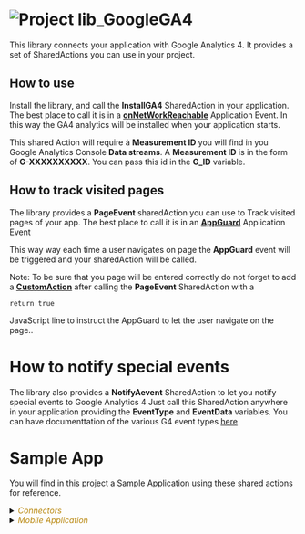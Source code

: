 
# ![](https://github.com/convertigo/convertigo/blob/develop/engine/src/com/twinsoft/convertigo/beans/core/images/project_color_16x16.png?raw=true "Project") lib_GoogleGA4

This library connects your application with Google Analytics 4. It provides a set of SharedActions you can use in your project.

## How to use

Install the library, and call the **InstallGA4** SharedAction in your application. The best place to call it is in a **[onNetWorkReachable](https://doc.convertigo.com/documentation/latest/reference-manual/convertigo-objects/mobile-application/components/control-components/appevent/)** Application Event. In this way the GA4 analytics will be installed when your application starts.

This shared Action will require à **Measurement ID** you will find in you Google Analytics Console **Data streams**. A **Measurement ID** is in the form of **G-XXXXXXXXXX**. You can pass this id in the **G_ID** variable.

## How to track visited pages

The library provides a **PageEvent** sharedAction you can use to Track visited pages of your app. The best place to call it is in an **[AppGuard](https://doc.convertigo.com/documentation/latest/reference-manual/convertigo-objects/mobile-application/ngx-components/control-components/appguard/)** Application Event

This way way each time a user navigates on page the **AppGuard** event will be triggered and your sharedAction will be called. 

Note:  To be sure that you page will be entered correctly do not forget to add a **[CustomAction](https://doc.convertigo.com/documentation/latest/reference-manual/convertigo-objects/mobile-application/components/action-components/customaction/)** after calling the **PageEvent** SharedAction with a 

`return true`

JavaScript line to instruct the AppGuard to let the user navigate on the page.. 

# How to notify special events

The library also provides a **NotifyAevent** SharedAction to let you notify special events to Google Analytics 4  Just call this SharedAction anywhere in your application providing the **EventType** and **EventData** variables. You can have documenttation of the various G4 event types [here](https://developers.google.com/analytics/devguides/collection/ga4/reference/events?client_type=gtag) 

# Sample App

You will find in this project a Sample Application using these shared actions for reference.


<details><summary><span style="color:DarkGoldenRod"><i>Connectors</i></span></summary><blockquote><p>


## ![](https://github.com/convertigo/convertigo/blob/develop/engine/src/com/twinsoft/convertigo/beans/connectors/images/sqlconnector_color_16x16.png?raw=true "SqlConnector") void

void connector, replace or don't use it

<details><summary><span style="color:DarkGoldenRod"><i>Transactions</i></span></summary><blockquote><p>


### ![](https://github.com/convertigo/convertigo/blob/develop/engine/src/com/twinsoft/convertigo/beans/transactions/images/sqltransaction_color_16x16.png?raw=true "SqlTransaction") void

does nothing
</p></blockquote></details>
</p></blockquote></details>

<details><summary><span style="color:DarkGoldenRod"><i>Mobile Application</i></span></summary><blockquote><p>


## ![](https://github.com/convertigo/convertigo/blob/develop/engine/src/com/twinsoft/convertigo/beans/core/images/mobileapplication_color_16x16.png?raw=true "MobileApplication") Application

Describes the mobile application global properties

<details><summary><span style="color:DarkGoldenRod"><i>Pages</i></span></summary><blockquote><p>


<details><summary><b>Page</b> : My First Page as root page</summary><blockquote><p>


### ![](https://github.com/convertigo/convertigo/blob/develop/engine/src/com/twinsoft/convertigo/beans/ngx/components/images/pagecomponent_color_16x16.png?raw=true "PageComponent") Page

My First Page as root page
</p></blockquote></details>

<details><summary><b>Page1</b> : My First Page as root page</summary><blockquote><p>


### ![](https://github.com/convertigo/convertigo/blob/develop/engine/src/com/twinsoft/convertigo/beans/ngx/components/images/pagecomponent_color_16x16.png?raw=true "PageComponent") Page1

My First Page as root page
</p></blockquote></details>

<details><summary><b>Page2</b> : My First Page as root page</summary><blockquote><p>


### ![](https://github.com/convertigo/convertigo/blob/develop/engine/src/com/twinsoft/convertigo/beans/ngx/components/images/pagecomponent_color_16x16.png?raw=true "PageComponent") Page2

My First Page as root page
</p></blockquote></details>
</p></blockquote></details>

<details><summary><span style="color:DarkGoldenRod"><i>Shared Actions</i></span></summary><blockquote><p>


<details><summary><b>InstallGA4</b> : Installs the Google analytics client side</summary><blockquote><p>


### ![](https://github.com/convertigo/convertigo/blob/develop/engine/src/com/twinsoft/convertigo/beans/ngx/components/images/uiactionstack_color_16x16.png?raw=true "UIActionStack") InstallGA4

Installs the Google analytics client side. Must be called when the app Starts.


<span style="color:DarkGoldenRod">Variables</span>

<table>
<tr>
<th>
name
</th>
<th>
comment
</th>
</tr>
<tr>
<td>
<img src="https://github.com/convertigo/convertigo/blob/develop/engine/src/com/twinsoft/convertigo/beans/ngx/components/images/uistackvariable_16x16.png?raw=true "  alt="UIStackVariable" >&nbsp;G_ID
</td>
<td>
The MeasurementID found in GA4 console in the form of G-XXXXXXXXXX
</td>
</tr>
</table>

</p></blockquote></details>

<details><summary><b>NotifyEvent</b> : Call this when you want to notify a special event</summary><blockquote><p>


### ![](https://github.com/convertigo/convertigo/blob/develop/engine/src/com/twinsoft/convertigo/beans/ngx/components/images/uiactionstack_color_16x16.png?raw=true "UIActionStack") NotifyEvent

Call this when you want to notify a special event

<span style="color:DarkGoldenRod">Variables</span>

<table>
<tr>
<th>
name
</th>
<th>
comment
</th>
</tr>
<tr>
<td>
<img src="https://github.com/convertigo/convertigo/blob/develop/engine/src/com/twinsoft/convertigo/beans/ngx/components/images/uistackvariable_16x16.png?raw=true "  alt="UIStackVariable" >&nbsp;EventData
</td>
<td>
The event data see https://developers.google.com/analytics/devguides/collection/ga4/reference/events?client_type=gtag the data needed for each EventTypes. Data has to be JSON.
</td>
</tr>
<tr>
<td>
<img src="https://github.com/convertigo/convertigo/blob/develop/engine/src/com/twinsoft/convertigo/beans/ngx/components/images/uistackvariable_16x16.png?raw=true "  alt="UIStackVariable" >&nbsp;EventName
</td>
<td>
The Event Name see https://developers.google.com/analytics/devguides/collection/ga4/reference/events?client_type=gtag for a list of standard GA4 event names.
</td>
</tr>
</table>

</p></blockquote></details>

<details><summary><b>PageEvent</b> : Must be called when a Page changes</summary><blockquote><p>


### ![](https://github.com/convertigo/convertigo/blob/develop/engine/src/com/twinsoft/convertigo/beans/ngx/components/images/uiactionstack_color_16x16.png?raw=true "UIActionStack") PageEvent

Must be called when a Page changes. The best way to call this is within a **onCanActivate** AppGuard event
</p></blockquote></details>
</p></blockquote></details>
</p></blockquote></details>
